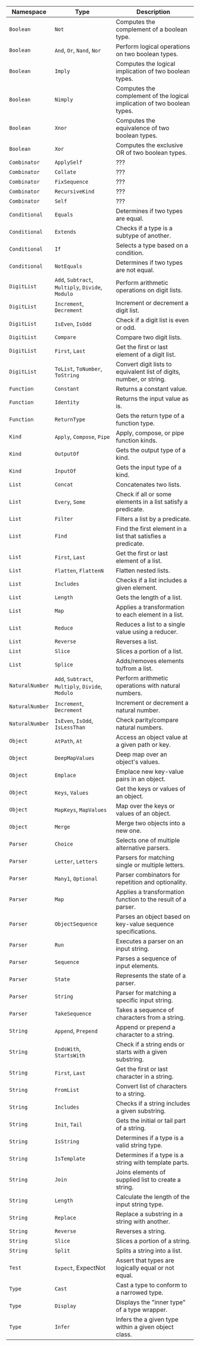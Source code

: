 | Namespace       | Type                                              | Description                                                              |
| --------------- | ------------------------------------------------- | ------------------------------------------------------------------------ |
| `Boolean`       | `Not`                                             | Computes the complement of a boolean type.                               |
| `Boolean`       | `And`, `Or`, `Nand`, `Nor`                        | Perform logical operations on two boolean types.                         |
| `Boolean`       | `Imply`                                           | Computes the logical implication of two boolean types.                   |
| `Boolean`       | `Nimply`                                          | Computes the complement of the logical implication of two boolean types. |
| `Boolean`       | `Xnor`                                            | Computes the equivalence of two boolean types.                           |
| `Boolean`       | `Xor`                                             | Computes the exclusive OR of two boolean types.                          |
| `Combinator`    | `ApplySelf`                                       | ???                                                                      |
| `Combinator`    | `Collate`                                         | ???                                                                      |
| `Combinator`    | `FixSequence`                                     | ???                                                                      |
| `Combinator`    | `RecursiveKind`                                   | ???                                                                      |
| `Combinator`    | `Self`                                            | ???                                                                      |
| `Conditional`   | `Equals`                                          | Determines if two types are equal.                                       |
| `Conditional`   | `Extends`                                         | Checks if a type is a subtype of another.                                |
| `Conditional`   | `If`                                              | Selects a type based on a condition.                                     |
| `Conditional`   | `NotEquals`                                       | Determines if two types are not equal.                                   |
| `DigitList`     | `Add`, `Subtract`, `Multiply`, `Divide`, `Modulo` | Perform arithmetic operations on digit lists.                            |
| `DigitList`     | `Increment`, `Decrement`                          | Increment or decrement a digit list.                                     |
| `DigitList`     | `IsEven`, `IsOdd`                                 | Check if a digit list is even or odd.                                    |
| `DigitList`     | `Compare`                                         | Compare two digit lists.                                                 |
| `DigitList`     | `First`, `Last`                                   | Get the first or last element of a digit list.                           |
| `DigitList`     | `ToList`, `ToNumber`, `ToString`                  | Convert digit lists to equivalent list of digits, number, or string.     |
| `Function`      | `Constant`                                        | Returns a constant value.                                                |
| `Function`      | `Identity`                                        | Returns the input value as is.                                           |
| `Function`      | `ReturnType`                                      | Gets the return type of a function type.                                 |
| `Kind`          | `Apply`, `Compose`, `Pipe`                        | Apply, compose, or pipe function kinds.                                  |
| `Kind`          | `OutputOf`                                        | Gets the output type of a kind.                                          |
| `Kind`          | `InputOf`                                         | Gets the input type of a kind.                                           |
| `List`          | `Concat`                                          | Concatenates two lists.                                                  |
| `List`          | `Every`, `Some`                                   | Check if all or some elements in a list satisfy a predicate.             |
| `List`          | `Filter`                                          | Filters a list by a predicate.                                           |
| `List`          | `Find`                                            | Find the first element in a list that satisfies a predicate.             |
| `List`          | `First`, `Last`                                   | Get the first or last element of a list.                                 |
| `List`          | `Flatten`, `FlattenN`                             | Flatten nested lists.                                                    |
| `List`          | `Includes`                                        | Checks if a list includes a given element.                               |
| `List`          | `Length`                                          | Gets the length of a list.                                               |
| `List`          | `Map`                                             | Applies a transformation to each element in a list.                      |
| `List`          | `Reduce`                                          | Reduces a list to a single value using a reducer.                        |
| `List`          | `Reverse`                                         | Reverses a list.                                                         |
| `List`          | `Slice`                                           | Slices a portion of a list.                                              |
| `List`          | `Splice`                                          | Adds/removes elements to/from a list.                                    |
| `NaturalNumber` | `Add`, `Subtract`, `Multiply`, `Divide`, `Modulo` | Perform arithmetic operations with natural numbers.                      |
| `NaturalNumber` | `Increment`, `Decrement`                          | Increment or decrement a natural number.                                 |
| `NaturalNumber` | `IsEven`, `IsOdd`, `IsLessThan`                   | Check parity/compare natural numbers.                                    |
| `Object`        | `AtPath`, `At`                                    | Access an object value at a given path or key.                           |
| `Object`        | `DeepMapValues`                                   | Deep map over an object's values.                                        |
| `Object`        | `Emplace`                                         | Emplace new key-value pairs in an object.                                |
| `Object`        | `Keys`, `Values`                                  | Get the keys or values of an object.                                     |
| `Object`        | `MapKeys`, `MapValues`                            | Map over the keys or values of an object.                                |
| `Object`        | `Merge`                                           | Merge two objects into a new one.                                        |
| `Parser`        | `Choice`                                          | Selects one of multiple alternative parsers.                             |
| `Parser`        | `Letter`, `Letters`                               | Parsers for matching single or multiple letters.                         |
| `Parser`        | `Many1`, `Optional`                               | Parser combinators for repetition and optionality.                       |
| `Parser`        | `Map`                                             | Applies a transformation function to the result of a parser.             |
| `Parser`        | `ObjectSequence`                                  | Parses an object based on key-value sequence specifications.             |
| `Parser`        | `Run`                                             | Executes a parser on an input string.                                    |
| `Parser`        | `Sequence`                                        | Parses a sequence of input elements.                                     |
| `Parser`        | `State`                                           | Represents the state of a parser.                                        |
| `Parser`        | `String`                                          | Parser for matching a specific input string.                             |
| `Parser`        | `TakeSequence`                                    | Takes a sequence of characters from a string.                            |
| `String`        | `Append`, `Prepend`                               | Append or prepend a character to a string.                               |
| `String`        | `EndsWith`, `StartsWith`                          | Check if a string ends or starts with a given substring.                 |
| `String`        | `First`, `Last`                                   | Get the first or last character in a string.                             |
| `String`        | `FromList`                                        | Convert list of characters to a string.                                  |
| `String`        | `Includes`                                        | Checks if a string includes a given substring.                           |
| `String`        | `Init`, `Tail`                                    | Gets the initial or tail part of a string.                               |
| `String`        | `IsString`                                        | Determines if a type is a valid string type.                             |
| `String`        | `IsTemplate`                                      | Determines if a type is a string with template parts.                    |
| `String`        | `Join`                                            | Joins elements of supplied list to create a string.                      |
| `String`        | `Length`                                          | Calculate the length of the input string type.                           |
| `String`        | `Replace`                                         | Replace a substring in a string with another.                            |
| `String`        | `Reverse`                                         | Reverses a string.                                                       |
| `String`        | `Slice`                                           | Slices a portion of a string.                                            |
| `String`        | `Split`                                           | Splits a string into a list.                                             |
| `Test`          | `Expect`, ExpectNot                               | Assert that types are logically equal or not equal.                      |
| `Type`          | `Cast`                                            | Cast a type to conform to a narrowed type.                               |
| `Type`          | `Display`                                         | Displays the "inner type" of a type wrapper.                             |
| `Type`          | `Infer`                                           | Infers the a given type within a given object class.                     |
